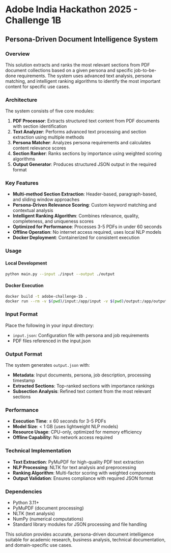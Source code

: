 # Adobe India Hackathon 2025 - Challenge 1B
## Persona-Driven Document Intelligence System

### Overview

This solution extracts and ranks the most relevant sections from PDF document collections based on a given persona and specific job-to-be-done requirements. The system uses advanced text analysis, persona matching, and intelligent ranking algorithms to identify the most important content for specific use cases.

### Architecture

The system consists of five core modules:

1. **PDF Processor**: Extracts structured text content from PDF documents with section identification
2. **Text Analyzer**: Performs advanced text processing and section extraction using multiple methods
3. **Persona Matcher**: Analyzes persona requirements and calculates content relevance scores
4. **Section Ranker**: Ranks sections by importance using weighted scoring algorithms
5. **Output Generator**: Produces structured JSON output in the required format

### Key Features

- **Multi-method Section Extraction**: Header-based, paragraph-based, and sliding window approaches
- **Persona-Driven Relevance Scoring**: Custom keyword matching and contextual analysis
- **Intelligent Ranking Algorithm**: Combines relevance, quality, completeness, and uniqueness scores
- **Optimized for Performance**: Processes 3-5 PDFs in under 60 seconds
- **Offline Operation**: No internet access required, uses local NLP models
- **Docker Deployment**: Containerized for consistent execution

### Usage

#### Local Development
```bash
python main.py --input ./input --output ./output
```

#### Docker Execution
```bash
docker build -t adobe-challenge-1b .
docker run --rm -v $(pwd)/input:/app/input -v $(pwd)/output:/app/output --network none adobe-challenge-1b
```

### Input Format

Place the following in your input directory:
- `input.json`: Configuration file with persona and job requirements
- PDF files referenced in the input.json

### Output Format

The system generates `output.json` with:
- **Metadata**: Input documents, persona, job description, processing timestamp
- **Extracted Sections**: Top-ranked sections with importance rankings
- **Subsection Analysis**: Refined text content from the most relevant sections

### Performance

- **Execution Time**: ≤ 60 seconds for 3-5 PDFs
- **Model Size**: < 1 GB (uses lightweight NLP models)
- **Resource Usage**: CPU-only, optimized for memory efficiency
- **Offline Capability**: No network access required

### Technical Implementation

- **Text Extraction**: PyMuPDF for high-quality PDF text extraction
- **NLP Processing**: NLTK for text analysis and preprocessing
- **Ranking Algorithm**: Multi-factor scoring with weighted components
- **Output Validation**: Ensures compliance with required JSON format

### Dependencies

- Python 3.11+
- PyMuPDF (document processing)
- NLTK (text analysis)
- NumPy (numerical computations)
- Standard library modules for JSON processing and file handling

This solution provides accurate, persona-driven document intelligence suitable for academic research, business analysis, technical documentation, and domain-specific use cases.
